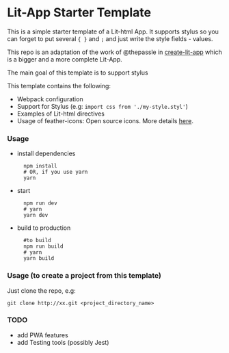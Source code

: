 
# Lit-App Starter Template

This is a simple starter template of a Lit-html App. It supports stylus so you can forget to put several `{ }` and `;` and just write the style fields - values.

This repo is an adaptation of the work of @thepassle in [create-lit-app](https://github.com/thepassle/create-lit-app) which is a bigger and a more complete Lit-App.

The main goal of this template is to support stylus

This template contains the following:

- Webpack configuration
- Support for Stylus (e.g: `import css from './my-style.styl'`)
- Examples of Lit-html directives
- Usage of feather-icons: Open source icons. More details [here](https://github.com/feathericons/feather).


### Usage

- install dependencies

        npm install
        # OR, if you use yarn
        yarn

- start

        npm run dev
        # yarn
        yarn dev

- build to production

        #to build
        npm run build
        # yarn
        yarn build

### Usage (to create a project from this template)

Just clone the repo, e.g:

    git clone http://xx.git <project_directory_name>

### TODO

- add PWA features
- add Testing tools (possibly Jest)